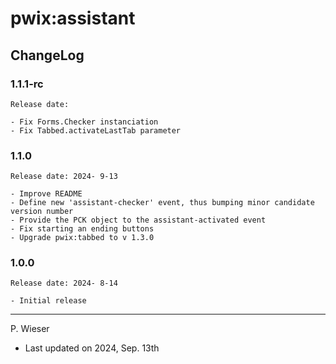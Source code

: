 # pwix:assistant

## ChangeLog

### 1.1.1-rc

    Release date: 

    - Fix Forms.Checker instanciation
    - Fix Tabbed.activateLastTab parameter

### 1.1.0

    Release date: 2024- 9-13

    - Improve README
    - Define new 'assistant-checker' event, thus bumping minor candidate version number
    - Provide the PCK object to the assistant-activated event
    - Fix starting an ending buttons
    - Upgrade pwix:tabbed to v 1.3.0

### 1.0.0

    Release date: 2024- 8-14

    - Initial release

---
P. Wieser
- Last updated on 2024, Sep. 13th
